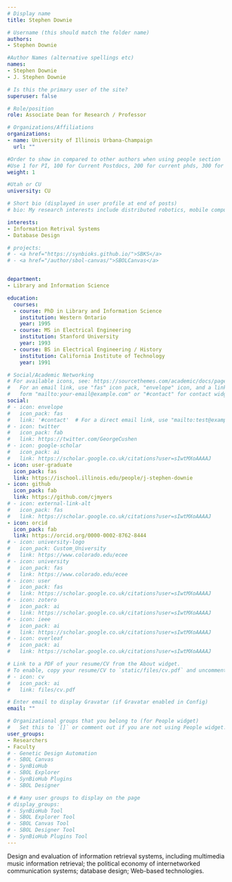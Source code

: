 ```yaml
---
# Display name
title: Stephen Downie

# Username (this should match the folder name)
authors:
- Stephen Downie

#Author Names (alternative spellings etc)
names:
- Stephen Downie
- J. Stephen Downie

# Is this the primary user of the site?
superuser: false

# Role/position
role: Associate Dean for Research / Professor

# Organizations/Affiliations
organizations:
- name: University of Illinois Urbana-Champaign
  url: ""

#Order to show in compared to other authors when using people section
#Use 1 for PI, 100 for Current Postdocs, 200 for current phds, 300 for current masters, 400 for current undergrads, 800 for alum postdocs, 810 for alum phds, 820 for alum masters, and 830 for alum undergrads, 900 for tools, 1000 for projects, 900 for tools, 1000 for projects
weight: 1

#Utah or CU
university: CU

# Short bio (displayed in user profile at end of posts)
# bio: My research interests include distributed robotics, mobile computing and programmable matter.

interests:
- Information Retrival Systems
- Database Design

# projects:
# - <a href="https://synbioks.github.io/">SBKS</a>
# - <a href="/author/sbol-canvas/">SBOLCanvas</a>


department:
- Library and Information Science

education:
  courses:
  - course: PhD in Library and Information Science
    institution: Western Ontario
    year: 1995
  - course: MS in Electrical Engineering
    institution: Stanford University
    year: 1993
  - course: BS in Electrical Engineering / History
    institution: California Institute of Technology
    year: 1991

# Social/Academic Networking
# For available icons, see: https://sourcethemes.com/academic/docs/page-builder/#icons
#   For an email link, use "fas" icon pack, "envelope" icon, and a link in the
#   form "mailto:your-email@example.com" or "#contact" for contact widget.
social:
# - icon: envelope
#   icon_pack: fas
#   link: '#contact'  # For a direct email link, use "mailto:test@example.org".
# - icon: twitter
#   icon_pack: fab
#   link: https://twitter.com/GeorgeCushen
# - icon: google-scholar
#   icon_pack: ai
#   link: https://scholar.google.co.uk/citations?user=sIwtMXoAAAAJ
- icon: user-graduate
  icon_pack: fas
  link: https://ischool.illinois.edu/people/j-stephen-downie
- icon: github
  icon_pack: fab
  link: https://github.com/cjmyers
# - icon: external-link-alt
#   icon_pack: fas
#   link: https://scholar.google.co.uk/citations?user=sIwtMXoAAAAJ
- icon: orcid
  icon_pack: fab
  link: https://orcid.org/0000-0002-8762-8444
# - icon: university-logo
#   icon_pack: Custom_University
#   link: https://www.colorado.edu/ecee
# - icon: university
#   icon_pack: fas
#   link: https://www.colorado.edu/ecee
# - icon: user
#   icon_pack: fas
#   link: https://scholar.google.co.uk/citations?user=sIwtMXoAAAAJ
# - icon: zotero
#   icon_pack: ai
#   link: https://scholar.google.co.uk/citations?user=sIwtMXoAAAAJ
# - icon: ieee
#   icon_pack: ai
#   link: https://scholar.google.co.uk/citations?user=sIwtMXoAAAAJ
# - icon: overleaf
#   icon_pack: ai
#   link: https://scholar.google.co.uk/citations?user=sIwtMXoAAAAJ

# Link to a PDF of your resume/CV from the About widget.
# To enable, copy your resume/CV to `static/files/cv.pdf` and uncomment the lines below.
# - icon: cv
#   icon_pack: ai
#   link: files/cv.pdf

# Enter email to display Gravatar (if Gravatar enabled in Config)
email: ""

# Organizational groups that you belong to (for People widget)
#   Set this to `[]` or comment out if you are not using People widget.
user_groups:
- Researchers
- Faculty
# - Genetic Design Automation
# - SBOL Canvas
# - SynBioHub
# - SBOL Explorer
# - SynBioHub Plugins
# - SBOL Designer

# # #any user groups to display on the page
# display_groups:
# - SynBioHub Tool
# - SBOL Explorer Tool
# - SBOL Canvas Tool
# - SBOL Designer Tool
# - SynBioHub Plugins Tool
---
```


Design and evaluation of information retrieval systems, including multimedia music information retrieval; the political economy of internetworked communication systems; database design; Web-based technologies.